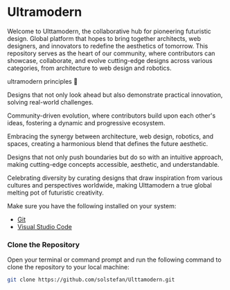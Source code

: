 # Ultramodern
Welcome to Ulttamodern, the collaborative hub for pioneering futuristic design. Global platform that hopes to bring together architects, web designers, and innovators to redefine the aesthetics of tomorrow. This repository serves as the heart of our community, where contributors can showcase, collaborate, and evolve cutting-edge designs across various categories, from architecture to web design and robotics.


ultramodern principles 🔋

Designs that not only look ahead but also demonstrate practical innovation, solving real-world challenges.

Community-driven evolution, where contributors build upon each other's ideas, fostering a dynamic and progressive ecosystem.

Embracing the synergy between architecture, web design, robotics, and spaces, creating a harmonious blend that defines the future aesthetic.

Designs that not only push boundaries but do so with an intuitive approach, making cutting-edge concepts accessible, aesthetic, and understandable.

Celebrating diversity by curating designs that draw inspiration from various cultures and perspectives worldwide, making Ulttamodern a true global melting pot of futuristic creativity.


Make sure you have the following installed on your system:

- [Git](https://git-scm.com/)
- [Visual Studio Code](https://code.visualstudio.com/)

### Clone the Repository

Open your terminal or command prompt and run the following command to clone the repository to your local machine:

```bash
git clone https://github.com/solstefan/Ulttamodern.git
